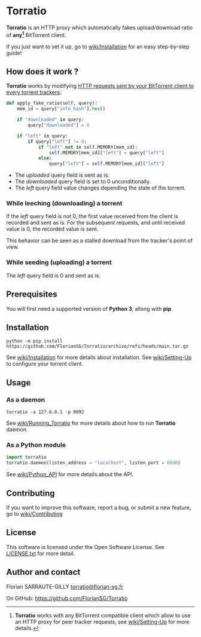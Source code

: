 # Torratio

**Torratio** is an HTTP proxy which automatically fakes upload/download ratio of __any[^1]__ BitTorrent client.

If you just want to set it up, go to [wiki/Installation][2] for an easy step-by-step guide!

[^1]: **Torratio** works with any BitTorrent compatible client which allow to use an HTTP proxy for peer tracker requests, see [wiki/Setting-Up][6] for more details.


## How does it work ?

**Torratio** works by modifying [HTTP requests sent by your BitTorrent client to every torrent trackers][1]:

```py
def apply_fake_ratio(self, query):
    mem_id = query["info_hash"].hex()

    if "downloaded" in query:
        query["downloaded"] = 0

    if "left" in query:
        if query["left"] != 0:
            if "left" not in self.MEMORY[mem_id]:
                self.MEMORY[mem_id]["left"] = query["left"]
            else:
                query["left"] = self.MEMORY[mem_id]["left"]
```

- The *uploaded* query field is sent as is.
- The *downloaded* query field is set to 0 unconditionally.
- The *left* query field value changes depending the state of the torrent.


### While leeching (downloading) a torrent

If the *left* query field is not 0, the first value received from the client is recorded and sent as is.
For the subsequent requests, and until received value is 0, the recorded value is sent.

This behavior can be seen as a stalled download from the tracker's point of view.


### While seeding (uploading) a torrent

The *left* query field is 0 and sent as is.


## Prerequisites

You will first need a supported version of **Python 3**, allong with **pip**.


## Installation

`python -m pip install https://github.com/FlorianSG/Torratio/archive/refs/heads/main.tar.gz`

See [wiki/Installation][2] for more details about installation.
See [wiki/Setting-Up][3] to configure your torrent client.


## Usage

### As a daemon

`torratio -a 127.0.0.1 -p 9092`

See [wiki/Running_Torratio][4] for more details about how to run **Torratio** daemon.


### As a Python module

```py
import torratio
torratio.daemon(listen_address = "localhost", listen_port = 8090)
```

See [wiki/Python_API][5] for more details about the API.


## Contributing

If you want to improve this software, report a bug, or submit a new feature, go to [wiki/Contributing][6]


## License

This software is licensed under the Open Software License. See [LICENSE.txt][7] for more detail.


## Author and contact

Florian SARRAUTE-GILLY <torratio@florian-sg.fr>

On GitHub: <https://github.com/FlorianSG/Torratio>


[1]: https://wiki.theory.org/BitTorrent_Tracker_Protocol
[2]: https://github.com/FlorianSG/Torratio/wiki/Installation
[3]: https://github.com/FlorianSG/Torratio/wiki/Setting-Up
[4]: https://github.com/FlorianSG/Torratio/wiki/Running_Torratio
[5]: https://github.com/FlorianSG/Torratio/wiki/Python_API
[6]: https://github.com/FlorianSG/Torratio/wiki/Contributing
[7]: https://github.com/FlorianSG/Torratio/blob/main/LICENCE.txt
